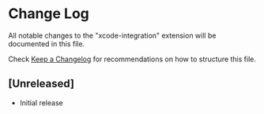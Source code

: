 # Change Log

All notable changes to the "xcode-integration" extension will be documented in this file.

Check [Keep a Changelog](http://keepachangelog.com/) for recommendations on how to structure this file.

## [Unreleased]

- Initial release